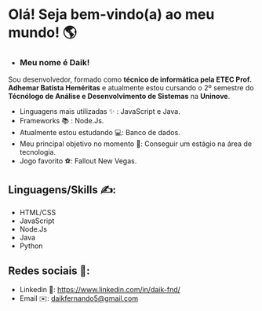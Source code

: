 # Olá! Seja bem-vindo(a) ao meu mundo! 🌎

- ### Meu nome é Daik! <br>
Sou desenvolvedor, formado como **técnico de informática pela ETEC Prof. Adhemar Batista Heméritas** e atualmente estou cursando o 2º semestre do **Técnólogo de Análise e Desenvolvimento de Sistemas** na **Uninove**.

- Linguagens mais utilizadas ✨ : JavaScript e Java.
- Frameworks 📚 : Node.Js.
- Atualmente estou estudando 💻: Banco de dados.
- Meu principal objetivo no momento 🎯: Conseguir um estágio na área de tecnologia.
- Jogo favorito ⚽: Fallout New Vegas.

 ## Linguagens/Skills ✍️:
- HTML/CSS
- JavaScript
- Node.Js
- Java
- Python

## Redes sociais 📢:

- Linkedin 🔗: https://www.linkedin.com/in/daik-fnd/
- Email ✉️: daikfernando5@gmail.com
